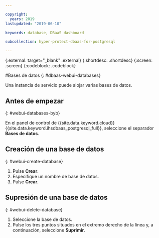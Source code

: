 ```yaml
---

copyright:
  years: 2019
lastupdated: "2019-06-10"

keywords: database, DBaaS dashboard

subcollection: hyper-protect-dbaas-for-postgresql

---
```


{:external: target="_blank" .external}
{:shortdesc: .shortdesc}
{:screen: .screen}
{:codeblock: .codeblock}


#Bases de datos
{: #dbaas-webui-databases}

Una instancia de servicio puede alojar varias bases de datos.

## Antes de empezar
{: #webui-databases-byb}

En el panel de control de {{site.data.keyword.cloud}} {{site.data.keyword.ihsdbaas_postgresql_full}}, seleccione el separador **Bases de datos**.

## Creación de una base de datos
{: #webui-create-database}

1. Pulse **Crear**.
2. Especifique un nombre de base de datos.
3. Pulse **Crear**.

## Supresión de una base de datos
{: #webui-delete-database}

1. Seleccione la base de datos.
2. Pulse los tres puntos situados en el extremo derecho de la línea y, a continuación, seleccione **Suprimir**.
